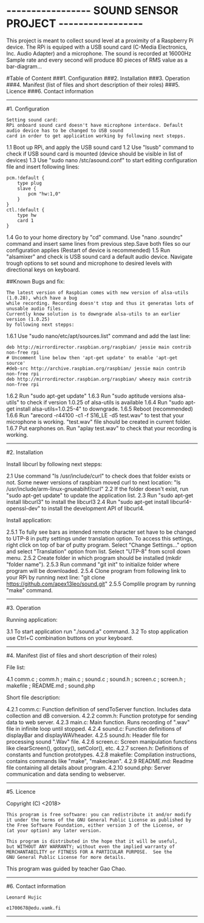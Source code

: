 # -----------------  SOUND SENSOR PROJECT  -----------------

This project is meant to collect sound level at a proximity of a Raspberry Pi device. The RPi is equiped with a USB
sound card (C-Media Electronics, Inc. Audio Adapter) and a microphone. The sound is recorded at 16000Hz Sample rate 
and every second will produce 80 pieces of RMS value as a bar-diagram...


#Table of Content
###1. Configuration
###2. Installation
###3. Operation
###4. Manifest (list of files and short description of their roles)
###5. Licence
###6. Contact information

------------------------------------------------------------------------------------------------------------------

#1. Configuration

	Setting sound card:
	RPi onboard sound card doesn't have microphone interdace. Default audio device has to be changed to USB sound 
	card in order to get application working by following next stepps.

1.1 Boot up RPi, and apply the USB sound card
1.2 Use "lsusb" command to check if USB sound card is mounted (device should be visible in list of devices)
1.3 Use "sudo nano /stc/asound.conf" to start editing configuration file and insert following lines:


	pcm.!default {
		type plug
		slave {
			pcm "hw:1,0"
		}
	}
	ctl.!default {
		type hw
		card 1
	}


1.4 Go to your home directory by "cd" command. Use "nano .soundrc" command and insert same lines from previous
	step.Save both files so our configuration applies (Restart of device is recommended)
1.5 Run "alsamixer" and check is USB sound card a default audio device.
	Navigate trough options to set sound and microphone to desired levels with directional keys on keyboard.


##Known Bugs and fix:

	The latest version of Raspbian comes with new version of alsa-utils (1.0.28), which have a bug
	while recording. Recording doesn't stop and thus it generatas lots of unusable audio files. 
	Currently know solution is to downgrade alsa-utils to an earlier version (1.0.25)
	by following next stepps:

1.6.1 Use "sudo nano/etc/apt/sources.list" command and add the last line:



	deb http://mirrordirector.raspbian.org/raspbian/ jessie main contrib non-free rpi
	# Uncomment line below then 'apt-get update' to enable 'apt-get source'
	#deb-src http://archive.raspbian.org/raspbian/ jessie main contrib non-free rpi
	deb http://mirrordirector.raspbian.org/raspbian/ wheezy main contrib non-free rpi



1.6.2 Run "sudo apt-get update"
1.6.3 Run "sudo aptitude versions alsa-utils" to check if version 1.0.25 of alsa-utils is available
1.6.4 Run "sudo apt-get install alsa-utils=1.0.25-4" to downgrade.
1.6.5 Reboot (recommended)
1.6.6 Run "arecord -r44100 -c1 -f S16_LE -d5 test.wav" to test that your microphone is working.
	"test.wav" file should be created in current folder.
1.6.7 Put earphones on. Run "aplay test.wav" to check that your recording is working.

------------------------------------------------------------------------------------------------------------------

#2. Installation

Install libcurl by following next stepps:

2.1 Use command "ls /usr/include/curl" to check does that folder exists or not.
	Some newer versions of raspbian moved curl to next location:
	"ls /usr/include/arm-linux-gnueabihf/curl"
2.2 If the folder doesn't exist, run "sudo apt-get update" to update the application list.
2.3 Run "sudo apt-get install libcurl3" to install the libcurl3
2.4 Run "sudo apt-get install libcurl4-openssl-dev" to install the development API of libcurl4.

Install application:

2.5.1 To fully see bars as intended remote character set have to be changed to UTP-8 in putty settings under
	translation option. To access this settings, right click on top of bar of putty program. 
	Select "Change Settings..." option and select "Translation" option from list. Select "UTP-8" from 
	scroll down menu.
2.5.2 Create folder in which program should be installed (mkdir "folder name").
2.5.3 Run command "git init" to initialize folder where program will be downloaded.
2.5.4 Clone program from following link to your RPi by running next line:
	"git clone https://github.com/apex13leo/sound.git"
2.5.5 Complile program by running "make" command.

------------------------------------------------------------------------------------------------------------------

#3. Operation

Running application:

3.1 To start application run "./sound.a" command.
3.2 To stop application use Ctrl+C combination buttons on your keyboard.

------------------------------------------------------------------------------------------------------------------

#4. Manifest (list of files and short description of their roles)

File list:

4.1 comm.c ; comm.h ; main.c ; sound.c ; sound.h ; screen.c ; screen.h ; makefile ; README.md ;
	sound.php
		 
Short file description:

4.2.1 comm.c: Function definition of sendToServer function. Includes data collection and dB conversion.
4.2.2 comm.h: Function prototype for sending data to web server.
4.2.3 main.c: Main function. Runs recording of ".wav" file in infinite loop until stopped.
4.2.4 sound.c: Function definitions of displayBar and displayWAVheader.
4.2.5 sound.h: Header file for processing sound ".Wav" file.
4.2.6 screen.c: Screen manipulation functions like clearScreen(), gotoxy(), setColor(), etc.
4.2.7 screen.h: Definitions of constants and function prototypes.
4.2.8 makefile: Compilation instructions, contains commands like "make", "makeclean".
4.2.9 README.md: Readme file containing all details about program.
4.2.10 sound.php: Server communication and data sending to webserver.

------------------------------------------------------------------------------------------------------------------

#5. Licence

Copyright (C) <2018>  <Leonard Hujic>

    This program is free software: you can redistribute it and/or modify
    it under the terms of the GNU General Public License as published by
    the Free Software Foundation, either version 3 of the License, or
    (at your option) any later version.
                
    This program is distributed in the hope that it will be useful,
    but WITHOUT ANY WARRANTY; without even the implied warranty of
    MERCHANTABILITY or FITNESS FOR A PARTICULAR PURPOSE.  See the
    GNU General Public License for more details.

This program was guided by teacher Gao Chao.

------------------------------------------------------------------------------------------------------------------

#6. Contact information

	Leonard Hujic

	e1700678@edu.vamk.fi

------------------------------------------------------------------------------------------------------------------

